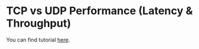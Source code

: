 # TCP vs UDP Performance (Latency & Throughput)

You can find tutorial [here](https://youtu.be/FXVg2ckuKfs).
